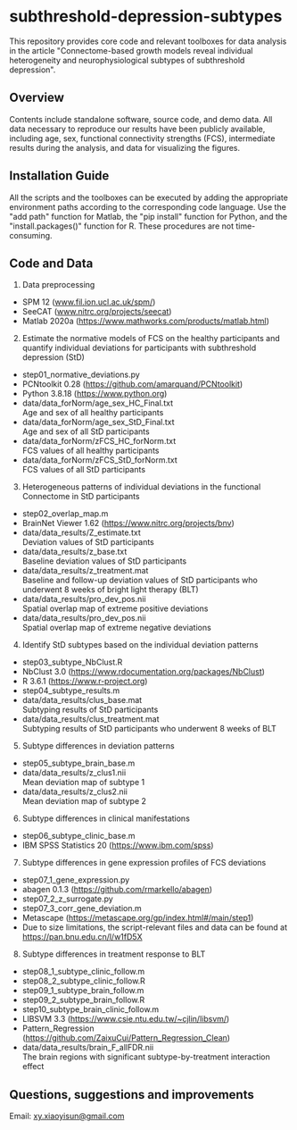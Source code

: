 # subthreshold-depression-subtypes
This repository provides core code and relevant toolboxes for data analysis in the article "Connectome-based growth models reveal individual heterogeneity and neurophysiological subtypes of subthreshold depression".

## Overview
Contents include standalone software, source code, and demo data. All data necessary to reproduce our results have been publicly available, including age, sex, functional connectivity strengths (FCS), intermediate results during the analysis, and data for visualizing the figures.

## Installation Guide
All the scripts and the toolboxes can be executed by adding the appropriate environment paths according to the corresponding code language. Use the "add path" function for Matlab, the "pip install" function for Python, and the "install.packages()" function for R. These procedures are not time-consuming.

## Code and Data
1. Data preprocessing<br>
- SPM 12 (www.fil.ion.ucl.ac.uk/spm/)<br>
- SeeCAT (www.nitrc.org/projects/seecat)<br>
- Matlab 2020a (https://www.mathworks.com/products/matlab.html)<br>
2. Estimate the normative models of FCS on the healthy participants and quantify individual deviations for participants with subthreshold depression (StD)<br>
- step01_normative_deviations.py<br>
- PCNtoolkit 0.28 (https://github.com/amarquand/PCNtoolkit)<br>
- Python 3.8.18 (https://www.python.org)
- data/data_forNorm/age_sex_HC_Final.txt<br>
   Age and sex of all healthy participants<br>
- data/data_forNorm/age_sex_StD_Final.txt<br>
   Age and sex of all StD participants<br>
- data/data_forNorm/zFCS_HC_forNorm.txt<br>
   FCS values of all healthy participants<br>
- data/data_forNorm/zFCS_StD_forNorm.txt<br>
   FCS values of all StD participants<br>
3. Heterogeneous patterns of individual deviations in the functional Connectome in StD participants<br>
- step02_overlap_map.m<br>
- BrainNet Viewer 1.62 (https://www.nitrc.org/projects/bnv) <br>
- data/data_results/Z_estimate.txt<br>
 Deviation values of StD participants<br>
- data/data_results/z_base.txt<br>
 Baseline deviation values of StD participants<br>
- data/data_results/z_treatment.mat<br>
 Baseline and follow-up deviation values of StD participants who underwent 8 weeks of bright light therapy (BLT)<br>
- data/data_results/pro_dev_pos.nii<br>
Spatial overlap map of extreme positive deviations<br>
- data/data_results/pro_dev_pos.nii<br>
Spatial overlap map of extreme negative deviations<br>
4. Identify StD subtypes based on the individual deviation patterns<br>
- step03_subtype_NbClust.R<br>
- NbClust 3.0 (https://www.rdocumentation.org/packages/NbClust)<br>
- R 3.6.1 (https://www.r-project.org)<br>
- step04_subtype_results.m<br>
- data/data_results/clus_base.mat<br>
Subtyping results of StD participants<br>
- data/data_results/clus_treatment.mat<br>
Subtyping results of StD participants who underwent 8 weeks of BLT<br>
5. Subtype differences in deviation patterns<br>
- step05_subtype_brain_base.m<br>
- data/data_results/z_clus1.nii<br>
Mean deviation map of subtype 1<br>
- data/data_results/z_clus2.nii<br>
Mean deviation map of subtype 2<br>
6. Subtype differences in clinical manifestations<br>
- step06_subtype_clinic_base.m<br>
- IBM SPSS Statistics 20 (https://www.ibm.com/spss)
7. Subtype differences in gene expression profiles of FCS deviations<br>
- step07_1_gene_expression.py<br>
- abagen 0.1.3 (https://github.com/rmarkello/abagen) <br>
- step07_2_z_surrogate.py<br>
- step07_3_corr_gene_deviation.m<br>
- Metascape (https://metascape.org/gp/index.html#/main/step1) <br>
- Due to size limitations, the script-relevant files and data can be found at https://pan.bnu.edu.cn/l/w1fD5X <br>
8. Subtype differences in treatment response to BLT<br>
- step08_1_subtype_clinic_follow.m<br>
- step08_2_subtype_clinic_follow.R<br>
- step09_1_subtype_brain_follow.m<br>
- step09_2_subtype_brain_follow.R<br>
- step10_subtype_brain_clinic_follow.m<br>
- LIBSVM 3.3 (https://www.csie.ntu.edu.tw/~cjlin/libsvm/)<br>
- Pattern_Regression (https://github.com/ZaixuCui/Pattern_Regression_Clean) <br>
- data/data_results/brain_F_allFDR.nii<br>
The brain regions with significant subtype-by-treatment interaction effect<br>

## Questions, suggestions and improvements
Email: xy.xiaoyisun@gmail.com
